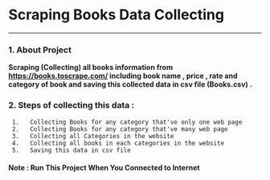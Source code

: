 # **Scraping Books Data Collecting**
--------------------------------------------------------------------------
### 1. About Project
**Scraping (Collecting) all books information from https://books.toscrape.com/ including book name , price , rate and category of book and saving this collected data in csv file (Books.csv) .** 


### 2. Steps of collecting this data :     
     1.   Collecting Books for any category that've only one web page 
     2.   Collecting Books for any category that've many web page
     3.   Collecting all Categories in the website
     4.   Collecting all books in each categories in the website 
     5.   Saving this data in csv file
     
#### Note   : **Run This Project When You Connected to Internet**  
